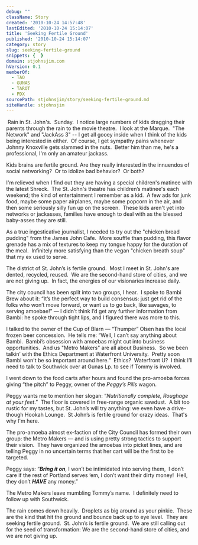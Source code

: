 ```yaml
---
debug: ""
className: Story
created: '2010-10-24 14:57:48'
lastEdited: '2010-10-24 15:14:07'
title: 'Seeking Fertile Ground'
published: '2010-10-24 15:14:07'
category: story
slug: seeking-fertile-ground
snippets: {  }
domain: stjohnsjim.com
hVersion: 0.1
memberOf:
  - TAO
  - GUNAS
  - TAROT
  - PDX
sourcePath: stjohnsjim/story/seeking-fertile-ground.md
siteHandle: stjohnsjim
---
```

&nbsp;Rain in St. John's.&nbsp; Sunday.&nbsp; I notice large numbers of kids dragging their parents through the rain to the movie theatre.&nbsp; I look at the Marque.&nbsp; &quot;The Network&quot; and &quot;JackAss 3&quot; -- I get all gooey inside when I think of the kids being interested in either.&nbsp; Of course, I get sympathy pains whenever Johnny Knoxville gets slammed in the nuts.&nbsp; Better him than me, he's a professional, I'm only an amateur jackass.

Kids brains are fertile ground. Are they really interested in the innuendos of social networking?&nbsp; Or to idolize bad behavior? &nbsp;Or both?

I'm relieved when I find out they are having a special children's matinee with the latest Shreck.&nbsp; The St. John's theatre has children&rsquo;s matinee's each weekend; the kind of entertainment I remember as a kid.&nbsp; A few ads for junk food, maybe some paper airplanes, maybe some popcorn in the air, and then some seriously silly fun up on the screen.&nbsp; These kids aren't yet into networks or jackasses, families have enough to deal with as the blessed baby-asses they are still.

As a true ingesticative journalist, I needed to try out the &quot;chicken bread pudding&quot; from the James John Cafe.&nbsp; More souffle than pudding, this flavor grenade has a mix of textures to keep my tongue happy for the duration of the meal.&nbsp; Infinitely more satisfying than the vegan &quot;chicken breath soup&quot; that my ex used to serve.

The district of St. John&rsquo;s is fertile ground.&nbsp; Most I meet in St. John's are dented, recycled, reused.&nbsp; We are the second-hand store of cities, and we are not giving up.&nbsp; In fact, the energies of our visionaries increase daily.

The city council has been split into two groups, I hear.&nbsp; I spoke to Bambi Brew about it: &ldquo;It&rsquo;s the perfect way to build consensus: just get rid of the folks who won&rsquo;t move forward, or want us to go back, like savages, to serving amoebae!&rdquo; &mdash; I didn&rsquo;t think I&rsquo;d get any further information from Bambi: he spoke through tight lips, and I figured there was more to this.

I talked to the owner of the Cup of Blarn &mdash; &ldquo;Thumper&rdquo; Olsen has the local frozen beer concession.&nbsp; He tells me: &ldquo;Well, I can&rsquo;t say anything about Bambi.&nbsp; Bambi&rsquo;s obsession with amoebas might cut into business opportunities. &nbsp;And us &quot;Metro Makers&quot; are all about Business. &nbsp;So we been talkin&rsquo; with the Ethics Department at Waterfront University.&nbsp; Pretty soon Bambi won't be so important around here.&rdquo;&nbsp; Ethics?&nbsp; Waterfront U?&nbsp; I think I&rsquo;ll need to talk to Southwick over at Gunas Lp. to see if Tommy is involved.

I went down to the food carts after hours and found the pro-amoeba forces giving &ldquo;the pitch&rdquo; to Peggy, owner of the _Peggy&rsquo;s Pills_ wagon.

Peggy wants me to mention her slogan: &ldquo;_Nutritionally complete, Roughage at your feet_.&rdquo;&nbsp; The floor is covered in free-range organic sawdust.&nbsp; A bit too rustic for my tastes, but St. John&rsquo;s will try anything: we even have a drive-though Hookah Lounge.&nbsp; St John&rsquo;s is fertile ground for crazy ideas. &nbsp;That's why I'm here.

The pro-amoeba almost ex-faction of the City Council has formed their own group: the Metro Makers &mdash; and is using pretty strong tactics to support their vision.&nbsp; They have organized the amoebas into picket lines, and are telling Peggy in no uncertain terms that her cart will be the first to be targeted.

Peggy says: &ldquo;_**Bring it on**_, I won&rsquo;t be intimidated into serving them,&nbsp; I don&rsquo;t care if the rest of Portland serves &lsquo;em, I don&rsquo;t want their dirty money!&nbsp; Hell, they don&rsquo;t _**HAVE**_ any money.&rdquo;

The Metro Makers leave mumbling Tommy&rsquo;s name.&nbsp; I definitely need to follow up with Southwick.

The rain comes down heavily.&nbsp; Droplets as big around as your pinkie.&nbsp; These are the kind that hit the ground and bounce back up to eye level.&nbsp; They are seeking fertile ground.&nbsp; St. John&rsquo;s is fertile ground.&nbsp; We are still calling out for the seed of transformation: We are the second-hand store of cities, and we are not giving up.

